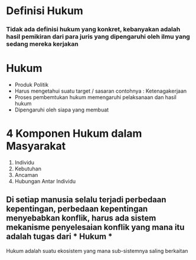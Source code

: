 # Definisi Hukum #
### Tidak ada definisi hukum yang konkret, kebanyakan adalah hasil pemikiran dari para juris yang dipengaruhi oleh ilmu yang sedang mereka kerjakan ###

# Hukum #
* Produk Politik
* Harus mengetahui suatu target / sasaran contohnya : Ketenagakerjaan
* Proses pembemtukan hukum memengaruhi pelaksanaan dan hasil hukum
* Dipengaruhi oleh siapa yang membuat

# 4 Komponen Hukum dalam Masyarakat #
1. Individu
2. Kebutuhan
3. Ancaman
4. Hubungan Antar Individu

## Di setiap manusia selalu terjadi perbedaan kepentingan, perbedaan kepentingan menyebabkan konflik, harus ada sistem mekanisme penyelesaian konflik yang mana itu adalah tugas dari  * Hukum *
Hukum adalah suatu ekosistem yang mana sub-sistemnya saling berkaitan
